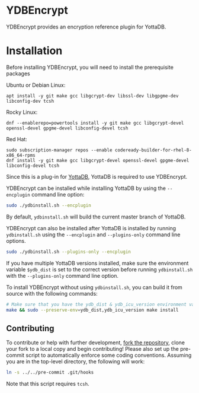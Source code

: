 # YDBEncrypt

YDBEncrypt provides an encryption reference plugin for YottaDB.

# Installation

Before installing YDBEncrypt, you will need to install the prerequisite packages

Ubuntu or Debian Linux:
```
apt install -y git make gcc libgcrypt-dev libssl-dev libgpgme-dev libconfig-dev tcsh
```

Rocky Linux:
```
dnf --enablerepo=powertools install -y git make gcc libgcrypt-devel openssl-devel gpgme-devel libconfig-devel tcsh
```

Red Hat:
```
sudo subscription-manager repos --enable codeready-builder-for-rhel-8-x86_64-rpms
dnf install -y git make gcc libgcrypt-devel openssl-devel gpgme-devel libconfig-devel tcsh
```

Since this is a plug-in for [YottaDB](https://gitlab.com/YottaDB/DB/YDB),
YottaDB is required to use YDBEncrypt.

YDBEncrypt can be installed while installing YottaDB by using the `--encplugin` command line option:

```sh
sudo ./ydbinstall.sh --encplugin
```

By default, `ydbinstall.sh` will build the current master branch of YottaDB.

YDBEncrypt can also be installed after YottaDB is installed by running `ydbinstall.sh` using the `--encplugin` and `--plugins-only` command line options.

```sh
sudo ./ydbinstall.sh --plugins-only --encplugin
```

If you have multiple YottaDB versions installed, make sure the environment variable `$ydb_dist` is set to the correct version before running `ydbinstall.sh` with the `--plugins-only` command line option.

To install YDBEncrypt without using `ydbinstall.sh`, you can build it from source with the following commands:

```sh
# Make sure that you have the ydb_dist & ydb_icu_version environment variables defined in your shell before continuing
make && sudo --preserve-env=ydb_dist,ydb_icu_version make install
```

## Contributing

To contribute or help with further development, [fork the repository](https://docs.gitlab.com/ee/gitlab-basics/fork-project.html), clone your fork to a local copy and begin contributing! Please also set up the pre-commit script to automatically enforce some coding conventions. Assuming you are in the top-level directory, the following will work:

```sh
ln -s ../../pre-commit .git/hooks
```

Note that this script requires `tcsh`.
